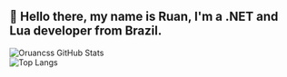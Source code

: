 ## 👋 Hello there, my name is Ruan, I'm a .NET and Lua developer from Brazil.

![Oruancss GitHub Stats](https://github-readme-stats-eight-theta.vercel.app/api?username=oruancss&show_icons=true&theme=dracula&include_all_commits=true&count_private=true)<br>
![Top Langs](https://github-readme-stats.vercel.app/api/top-langs/?username=oruancss&theme=dracula&layout=compact)
